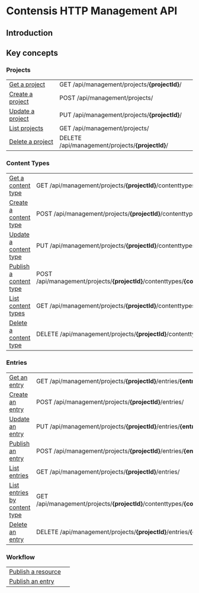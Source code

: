 # Contensis HTTP Management API


## Introduction

## Key concepts

### Projects

|||
|-|-|
| [Get a project](/key-concepts/projects.md#get-a-project) | <span class="label label--get">GET</span> /api/management/projects/**{projectId}**/ |
| [Create a project](/key-concepts/projects.md#create-a-project) | <span class="label label--post">POST</span> /api/management/projects/ |
| [Update a project](/key-concepts/projects.md#update-a-project) | <span class="label label--post">PUT</span> /api/management/projects/**{projectId}**/ |
| [List projects](/key-concepts/projects.md#list-projects) | <span class="label label--get">GET</span> /api/management/projects/ |
| [Delete a project](/key-concepts/projects.md#delete-a-project) | <span class="label label--delete">DELETE</span> /api/management/projects/**{projectId}**/ |


### Content Types

|||
|-|-|
| [Get a content type](/key-concepts/content-types.md#get-a-content-type) | <span class="label label--get">GET</span> /api/management/projects/**{projectId}**/contenttypes/**{contentTypeId}** |
| [Create a content type](/key-concepts/content-types.md#create-a-content-type) | <span class="label label--post">POST</span> /api/management/projects/**{projectId}**/contenttypes/ |
| [Update a content type](/key-concepts/content-types.md#update-a-content-type) | <span class="label label--put">PUT</span> /api/management/projects/**{projectId}**/contenttypes/**{contentTypeId}** |
| [Publish a content type](/key-concepts/content-types.md#publish-a-content-type) | <span class="label label--post">POST</span> /api/management/projects/**{projectId}**/contenttypes/**{contentTypeId}**/workflow/ |
| [List content types](/key-concepts/content-types.md#list-content-types) | <span class="label label--get">GET</span> /api/management/projects/**{projectId}**/contenttypes/ |
| [Delete a content type](/key-concepts/content-types.md#delete-a-content-type) | <span class="label label--delete">DELETE</span> /api/management/projects/**{projectId}**/contenttypes/**{contentTypeId}**/ |

### Entries

|||
|-|-|
| [Get an entry](/key-concepts/projects.md#get-a-entry) | <span class="label label--get">GET</span> /api/management/projects/**{projectId}**/entries/**{entryId}** |
| [Create an entry](/key-concepts/entries.md#create-an-entry) | <span class="label label--post">POST</span> /api/management/projects/**{projectId}**/entries/ |
| [Update an entry](/key-concepts/projects.md#update-an-entry) | <span class="label label--put">PUT</span> /api/management/projects/**{projectId}**/entries/**{entryId}**
| [Publish an entry](/key-concepts/projects.md#publish-an-entry) | <span class="label label--post">POST</span> /api/management/projects/**{projectId}**/entries/**{entryId}**/workflow/
| [List entries](/key-concepts/projects.md#list-entries) | <span class="label label--get">GET</span> /api/management/projects/**{projectId}**/entries/ |
| [List entries by content type](/key-concepts/projects.md#list-entries) | <span class="label label--get">GET</span> /api/management/projects/**{projectId}**/contenttypes/**{contentTypeId}**/entries/ |
| [Delete an entry](/key-concepts/projects.md#delete-an-entry) | <span class="label label--delete">DELETE</span> /api/management/projects/**{projectId}**/entries/**{entryId}**


### Workflow

|||
|-|-|
| [Publish a resource](/key-concepts/content-types.md#publish-a-content-type) | |
| [Publish an entry](/key-concepts/content-types.md#publish-a-content-type) | |